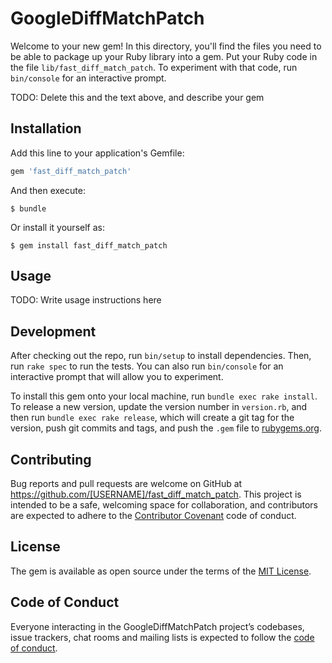 # GoogleDiffMatchPatch

Welcome to your new gem! In this directory, you'll find the files you need to be able to package up your Ruby library into a gem. Put your Ruby code in the file `lib/fast_diff_match_patch`. To experiment with that code, run `bin/console` for an interactive prompt.

TODO: Delete this and the text above, and describe your gem

## Installation

Add this line to your application's Gemfile:

```ruby
gem 'fast_diff_match_patch'
```

And then execute:

    $ bundle

Or install it yourself as:

    $ gem install fast_diff_match_patch

## Usage

TODO: Write usage instructions here

## Development

After checking out the repo, run `bin/setup` to install dependencies. Then, run `rake spec` to run the tests. You can also run `bin/console` for an interactive prompt that will allow you to experiment.

To install this gem onto your local machine, run `bundle exec rake install`. To release a new version, update the version number in `version.rb`, and then run `bundle exec rake release`, which will create a git tag for the version, push git commits and tags, and push the `.gem` file to [rubygems.org](https://rubygems.org).

## Contributing

Bug reports and pull requests are welcome on GitHub at https://github.com/[USERNAME]/fast_diff_match_patch. This project is intended to be a safe, welcoming space for collaboration, and contributors are expected to adhere to the [Contributor Covenant](http://contributor-covenant.org) code of conduct.

## License

The gem is available as open source under the terms of the [MIT License](https://opensource.org/licenses/MIT).

## Code of Conduct

Everyone interacting in the GoogleDiffMatchPatch project’s codebases, issue trackers, chat rooms and mailing lists is expected to follow the [code of conduct](https://github.com/[USERNAME]/fast_diff_match_patch/blob/master/CODE_OF_CONDUCT.md).
